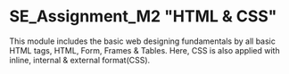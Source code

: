 # SE_Assignment_M2 "HTML & CSS"

This module includes the basic web designing fundamentals by all basic HTML tags, HTML, Form, Frames & Tables. Here, CSS is also applied with inline, internal & external format(CSS).
